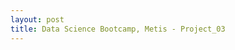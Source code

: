 ```yaml
---
layout: post
title: Data Science Bootcamp, Metis - Project_03
---
```

<style>
img {
 display: block;
 max-width: 100%;
 margin: 0 0 1rem;
 border-radius: 5px;
 margin-left: auto;
  margin-right: auto
}
p {
font-size: small;
}

# Introduction

The length of stay in a hotpital for a patient depends on many factors. This makes estimating the length of stay for a particular patient a difficult task for hospitals, and the estimation differs for different hospitals. Because of that, health care providers have a hard time deciding whether a particular hospital is overcharging them by keeping the patient hospitalized for too long. In this project, I attempt to build a classification model that predicts the appropriate length of stay period for each patient using the data collected about that patient during their stay in the hospital. The actual length of stay period is then compared to the predicted one to determine whether the hospital is overcharging the health care provider or not.


![Hospital]({{ site.url }}/images/proj03/hospital.jpg)

# Steps

## Data Acquisition
Data was collected from [MIMIC Critical Care Database](https://mimic.physionet.org). MIMIC is an openly available dataset developed by the MIT Lab for Computational Physiology. The dataset consists of deidentified health data associated with around 60,000 hospital admissions. It includes some personal information about the patients such as age, gender, and religion, as well as some information regarding thier stay at the hospital such as the number of times they called the nurse, and number of lab tests that was performed on them.

![MIMIC]({{ site.url }}/images/proj03/MIMIC.png)

## Data Cleaning
This step started with constructing raw dataFrame that needs to be cleaned and organized.

There is a column indicating whether the patient died in the hospital or not. There were 5854 cases where the hospitalized individuals passed away during their stay. These data points were removed from the dataset becasue they do not serve the purpose of the project and might worsen the performance of the final model. After that, the entire column was removed from the dataFrame as all of its values were the same.

Most of the categorical features were already cleaned and ready for modeling except for 'religion', 'ethnicity', 'marital_status', 'AdmitDiagnosis', and 'AdmitProcedure'.

When it comes to 'religion', there were 20 unique values with Catholics being the majority.

![Religion before]({{ site.url }}/images/proj03/proj03_religion_dist_01.png)

These different values for 'religion' were gathered into three categories.

![Religion after]({{ site.url }}/images/proj03/proj03_religion_dist_02.png)

Looking at the unique values of the 'ethnicity' column, many of them could be grouped into one category (for example, 'Asian - Chinees' grouped with 'Asian').

![Ethnicity before]({{ site.url }}/images/proj03/proj03_ethnicity_dist_01.png)

The 'ethnicity' column was modified to have a total of 6 unique values.

![Ethnicity after]({{ site.url }}/images/proj03/proj03_ethnicity_dist_02.png)

When it comes to the 'marital_status', it was too specific for the purpose of the project.

![Marital status before]({{ site.url }}/images/proj03/proj03_maritalStatus_dist_01.png)

The column values were transformed to indicate whether that patient is emtionally attatched to someone or not.

![Marital status after]({{ site.url }}/images/proj03/proj03_maritalStatus_dist_02.png)

As far as the 'AdmitDiagnosis', and 'AdmitProcedure' columns, there are phrases and sentences in the form of strings with over 12,000 unique values. For this reason, label incoding is considered later on.

Perhaps the most important part of this step is regarding dividing the target into classes. The target of the model was a numerical value in days for the length of stay in the hospital. In order to decide where to draw the line for each class, a histogram for the distribution of the target was ploted.

![LOS distribution]({{ site.url }}/images/proj03/proj03_LOSdays_dist_02.png)

After that, the target was classified into 4 different classes.

![LOSgroup distribution]({{ site.url }}/images/proj03/proj03_LOSgroup_dist.png)

Finally, the columns were organized and renamed. Now the dataFrame is ready for building models.

## Classification Models
Two dataFrames were formed, one using dummy variables and another with label encoding.

- knn (k = 8)

![knn]({{ site.url }}/images/proj03/proj03_knn.png)

- Logistic (c = 10)

![Logistic]({{ site.url }}/images/proj03/proj03_logistic.png)

- Random Forest (n_entimators = 30, dummy_depth = 16, lableEncoding_depth = 22)

For the random forest, I have built 40 forests with n_estimators ranging from 1 to 40 and recorded the variance and bias for all.

![Variance]({{ site.url }}/images/proj03/proj03_vatiance_vs_estimators.png)

![Bias]({{ site.url }}/images/proj03/proj03_bias_vs_estimators.png)

From the previous two graphs, increasing the number of trees in the random forest to 30 is a good tradeoff between complexity and variance, while bias is somewhat stable.

![Random forest]({{ site.url }}/images/proj03/proj03_randomForest.png)

At the end, the random forest model was choosing for the final test.
  
# Test

The choosen model was tested and scored 0.9171

![Confusion matrix]({{ site.url }}/images/proj03/proj03_confusion_matix.png)

Looking at the confusion matrix, when the model misclassified a point, it did not misclassified it by a range of more than one class.

![Precision_vs_Recall]({{ site.url }}/images/proj03/proj03_precision_vs_recall.png)


# Future Work

Text analysis would be perfomred on the 'AdmitDiagnosis', and 'AdmitProcedure' columns.

![AdmitDiag dictionary]({{ site.url }}/images/proj03/proj03_admitDiag_dict.png)

![AdmitProc dictionary]({{ site.url }}/images/proj03/proj03_admitProc_dict.png)
